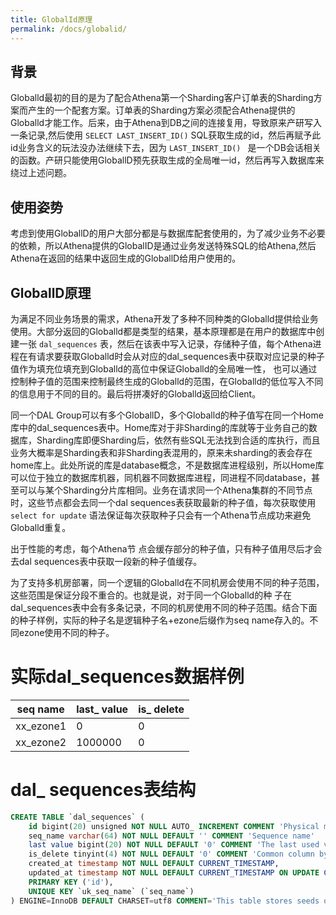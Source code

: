 ```yaml
---
title: GlobalId原理
permalink: /docs/globalid/
---
```


## 背景

Globalld最初的目的是为了配合Athena第一个Sharding客户订单表的Sharding方案而产生的一个配套方案。订单表的Sharding方案必须配合Athena提供的Globalld才能工作。后来，由于Athena到DB之间的连接复用，导致原来产研写入一条记录,然后使用 `SELECT LAST_INSERT_ID()`  SQL获取生成的id，然后再赋予此id业务含义的玩法没办法继续下去，因为 `LAST_INSERT_ID() ` 是一个DB会话相关的函数。产研只能使用GloballD预先获取生成的全局唯一id，然后再写入数据库来绕过上述问题。

## 使用姿势

考虑到使用GloballD的用户大部分都是与数据库配套使用的，为了减少业务不必要的依赖，所以Athena提供的GlobalID是通过业务发送特殊SQL的给Athena,然后Athena在返回的结果中返回生成的GloballD给用户使用的。

## GloballD原理

为满足不同业务场景的需求，Athena开发了多种不同种类的Globalld提供给业务使用。大部分返回的Globalld都是类型的结果，基本原理都是在用户的数据库中创建一张 `dal_sequences` 表，然后在该表中写入记录，存储种子值，每个Athena进程在有请求要获取Globalld时会从对应的dal_sequences表中获取对应记录的种子值作为填充位填充到Globalld的高位中保证Globalld的全局唯一性， 也可以通过控制种子值的范围来控制最终生成的Globalld的范围，在Globalld的低位写入不同的信息用于不同的目的。最后将拼凑好的Globalld返回给Client。

同一个DAL Group可以有多个GloballD，多个Globalld的种子值写在同一个Home库中的dal_sequences表中。Home库对于非Sharding的库就等于业务自己的数据库，Sharding库即便Sharding后，依然有些SQL无法找到合适的库执行，而且业务大概率是Sharding表和非Sharding表混用的，原来未sharding的表会存在home库上。此处所说的库是database概念，不是数据库进程级别，所以Home库可以位于独立的数据库机器，同机器不同数据库进程，同进程不同database，甚至可以与某个Sharding分片库相同。业务在请求同一个Athena集群的不同节点时，这些节点都会去同一个dal sequences表获取最新的种子值，每次获取使用 `select for update` 语法保证每次获取种子只会有一个Athena节点成功来避免Globalld重复。

出于性能的考虑，每个Athena节 点会缓存部分的种子值，只有种子值用尽后才会去dal sequences表中获取一段新的种子值缓存。

为了支持多机房部署，同一个逻辑的Globalld在不同机房会使用不同的种子范围，这些范围是保证分段不重合的。也就是说，对于同一个Globalld的种 子在dal_sequences表中会有多条记录，不同的机房使用不同的种子范围。结合下面的种子样例，实际的种子名是逻辑种子名+ezone后缀作为seq name存入的。不同ezone使用不同的种子。

# 实际dal_sequences数据样例

| seq name  | last_ value | is_ delete |
| --------- | ----------- | ---------- |
| xx_ezone1 | 0           | 0          |
| xx_ezone2 | 1000000     | 0          |

# dal_ sequences表结构

```sql
CREATE TABLE `dal_sequences` (
	id bigint(20) unsigned NOT NULL AUTO_ INCREMENT COMMENT 'Physical main id',
	seq_name varchar(64) NOT NULL DEFAULT '' COMMENT 'Sequence name'
	last value bigint(20) NOT NULL DEFAULT '0' COMMENT 'The last used value of the sequence. The next value must be increased based on this value',
	is_delete tinyint(4) NOT NULL DEFAULT '0' COMMENT 'Common column by DA rules',
	created_at timestamp NOT NULL DEFAULT CURRENT_TIMESTAMP, 
	updated_at timestamp NOT NULL DEFAULT CURRENT_TIMESTAMP ON UPDATE CURRENT_TIMESTAMP,
	PRIMARY KEY ('id'),
	UNIQUE KEY `uk_seq_name` (`seq_name`)
) ENGINE=InnoDB DEFAULT CHARSET=utf8 COMMENT='This table stores seeds of global id'
```

